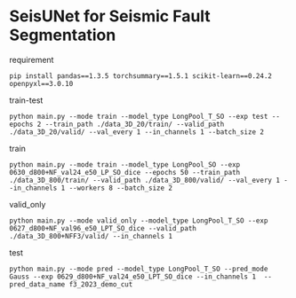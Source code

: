 # SeisUNet for Seismic Fault Segmentation

requirement
```angular2html
pip install pandas==1.3.5 torchsummary==1.5.1 scikit-learn==0.24.2 openpyxl==3.0.10
```


train-test
```angular2html
python main.py --mode train --model_type LongPool_T_SO --exp test --epochs 2 --train_path ./data_3D_20/train/ --valid_path ./data_3D_20/valid/ --val_every 1 --in_channels 1 --batch_size 2
```

train
```angular2html
python main.py --mode train --model_type LongPool_SO --exp 0630_d800+NF_val24_e50_LP_SO_dice --epochs 50 --train_path ./data_3D_800/train/ --valid_path ./data_3D_800/valid/ --val_every 1 --in_channels 1 --workers 8 --batch_size 2
```

valid_only
```angular2html
python main.py --mode valid_only --model_type LongPool_T_SO --exp 0627_d800+NF_val96_e50_LPT_SO_dice --valid_path ./data_3D_800+NFF3/valid/ --in_channels 1
```

test
```angular2html
python main.py --mode pred --model_type LongPool_T_SO --pred_mode Gauss --exp 0629_d800+NF_val24_e50_LPT_SO_dice --in_channels 1  --pred_data_name f3_2023_demo_cut
```
